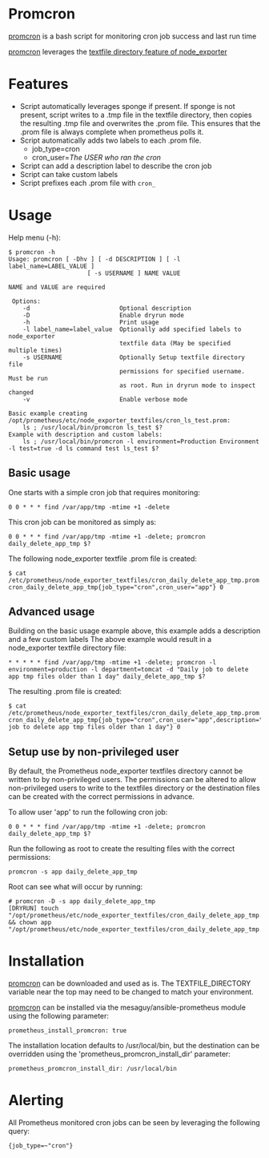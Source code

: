 # Promcron

[promcron](https://github.com/mesaguy/ansible-prometheus/blob/master/templates/promcron.sh.j2) is a bash script for monitoring cron job success and last run time

[promcron](https://github.com/mesaguy/ansible-prometheus/blob/master/templates/promcron.sh.j2) leverages the [textfile directory feature of node_exporter](https://github.com/prometheus/node_exporter#textfile-collector)

# Features
- Script automatically leverages sponge if present. If sponge is not present, script writes to a .tmp file in the textfile directory, then copies the resulting .tmp file and overwrites the .prom file. This ensures that the .prom file is always complete when prometheus polls it.
- Script automatically adds two labels to each .prom file.
  - job_type=cron
  - cron_user=*The USER who ran the cron*
- Script can add a description label to describe the cron job
- Script can take custom labels
- Script prefixes each .prom file with ```cron_```

# Usage

Help menu (-h):

    $ promcron -h
    Usage: promcron [ -Dhv ] [ -d DESCRIPTION ] [ -l label_name=LABEL_VALUE ]
                          [ -s USERNAME ] NAME VALUE
    
    NAME and VALUE are required
    
     Options:
        -d                         Optional description
        -D                         Enable dryrun mode
        -h                         Print usage
        -l label_name=label_value  Optionally add specified labels to node_exporter
                                   textfile data (May be specified multiple times)
        -s USERNAME                Optionally Setup textfile directory file
                                   permissions for specified username. Must be run
                                   as root. Run in dryrun mode to inspect changed
        -v                         Enable verbose mode
    
    Basic example creating /opt/prometheus/etc/node_exporter_textfiles/cron_ls_test.prom:
        ls ; /usr/local/bin/promcron ls_test $?
    Example with description and custom labels:
        ls ; /usr/local/bin/promcron -l environment=Production Environment -l test=true -d ls command test ls_test $?

## Basic usage

One starts with a simple cron job that requires monitoring:

    0 0 * * * find /var/app/tmp -mtime +1 -delete

This cron job can be monitored as simply as:

    0 0 * * * find /var/app/tmp -mtime +1 -delete; promcron daily_delete_app_tmp $?

The following node_exporter textfile .prom file is created:

    $ cat /etc/prometheus/node_exporter_textfiles/cron_daily_delete_app_tmp.prom 
    cron_daily_delete_app_tmp{job_type="cron",cron_user="app"} 0

## Advanced usage

Building on the basic usage example above, this example adds a description and a few custom labels
The above example would result in a node_exporter textfile directory file:

    * * * * * find /var/app/tmp -mtime +1 -delete; promcron -l environment=production -l department=tomcat -d "Daily job to delete app tmp files older than 1 day" daily_delete_app_tmp $?

The resulting .prom file is created:

    $ cat /etc/prometheus/node_exporter_textfiles/cron_daily_delete_app_tmp.prom 
    cron_daily_delete_app_tmp{job_type="cron",cron_user="app",description="Daily job to delete app tmp files older than 1 day"} 0

## Setup use by non-privileged user

By default, the Prometheus node_exporter textfiles directory cannot be written to by non-privileged users. The permissions can be altered to allow non-privileged users to write to the textfiles directory or the destination files can be created with the correct permissions in advance.

To allow user 'app' to run the following cron job:

    0 0 * * * find /var/app/tmp -mtime +1 -delete; promcron daily_delete_app_tmp $?

Run the following as root to create the resulting files with the correct permissions:

    promcron -s app daily_delete_app_tmp

Root can see what will occur by running:

    # promcron -D -s app daily_delete_app_tmp
    [DRYRUN] touch "/opt/prometheus/etc/node_exporter_textfiles/cron_daily_delete_app_tmp.prom" && chown app "/opt/prometheus/etc/node_exporter_textfiles/cron_daily_delete_app_tmp.prom"

# Installation

[promcron](https://github.com/mesaguy/ansible-prometheus/blob/master/templates/promcron.sh.j2) can be downloaded and used as is. The TEXTFILE_DIRECTORY variable near the top may need to be changed to match your environment.

[promcron](https://github.com/mesaguy/ansible-prometheus/blob/master/templates/promcron.sh.j2) can be installed via the mesaguy/ansible-prometheus module using the following parameter:

    prometheus_install_promcron: true

The installation location defaults to /usr/local/bin, but the destination can be overridden using the 'prometheus_promcron_install_dir' parameter:

    prometheus_promcron_install_dir: /usr/local/bin

# Alerting

All Prometheus monitored cron jobs can be seen by leveraging the following query:

    {job_type=~"cron"}
